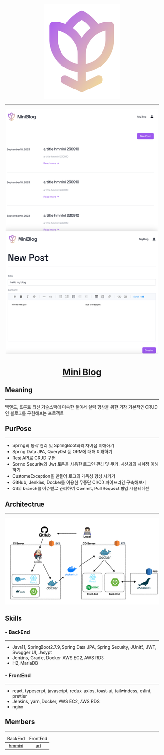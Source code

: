<div style="text-align: center">
    <a href="http://54.180.91.118:8080/" target="_blank">
        <img src="src/main/resources/asset/img_logo.png" width="250px">
    </a>
</div>

---

<div style="text-align: center;">
    <img src="src/main/resources/asset/img2.png" width="500px" height="400px">
    <img src="src/main/resources/asset/img1.png" width="500px" height="400px">
    <h1><a href="http://54.180.91.118:8080/">Mini Blog</a></h1>
</div>

## Meaning

---

백엔드, 프론트 최신 기술스택에 미숙한 둘이서 실력 향상을 위한 가장 기본적인 CRUD인 블로그를 구현해보는 프로젝트


## PurPose

---

- Spring의 동작 원리 및 SpringBoot와의 차이점 이해하기
- Spring Data JPA, QueryDsl 등 ORM에 대해 이해하기
- Rest API로 CRUD 구현
- Spring Security와 Jwt 토큰을 사용한 로그인 관리 및 쿠키, 세션과의 차이점 이해하기
- CustomeException을 만들어 로그의 가독성 향상 시키기
- GitHub, Jenkins, Docker를 이용한 무중단 CI/CD 파이프라인 구축해보기
- Git의 branch를 이슈별로 관리하여 Commit, Pull Request 협업 시뮬레이션


## Architectrue

---

<div style="text-align: center;">
    <img src="src/main/resources/asset/mini-art-blog-diagram.001.jpeg">
</div>

## Skills

### - BackEnd

---

- Java11, SpringBoot2.7.9, Spring Data JPA, Spring Security, JUnit5, JWT, Swagger UI, Jasypt
- Jenkins, Gradle, Docker, AWS EC2, AWS RDS
- H2, MariaDB

### - FrontEnd

---

- react, typescript, javascript, redux, axios, toast-ui, tailwindcss, eslint, prettier
- Jenkins, yarn, Docker, AWS EC2, AWS RDS
- nginx

## Members

---

<div>
    <table style="text-align: center">
        <thead style="margin: 10px">
            <td>BackEnd</td>
            <td>FrontEnd</td>
        </thead>
        <tbody>
            <td><a href="https://github.com/pak0426">hmmini</a></td>
            <td><a href="https://github.com/art11010">art</a></td>
        </tbody>
    </table>
</div>
